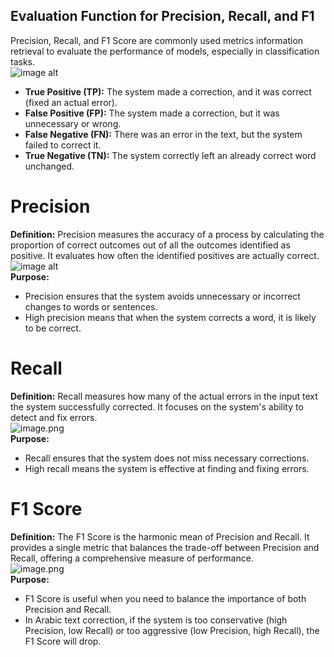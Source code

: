 ## Evaluation Function for Precision, Recall, and F1  
Precision, Recall, and F1 Score are commonly used metrics information retrieval to evaluate the performance of models, especially in classification tasks.  
![image alt](https://github.com/SL6I/Text-Correction/blob/bc8ecdf859ecc6285ca2bfd7c8d56a256208272d/Metrics.png)  
- **True Positive (TP):** The system made a correction, and it was correct (fixed an actual error).  
- **False Positive (FP):** The system made a correction, but it was unnecessary or wrong.  
- **False Negative (FN):** There was an error in the text, but the system failed to correct it.  
- **True Negative (TN):** The system correctly left an already correct word unchanged.  
# Precision
**Definition:** Precision measures the accuracy of a process by calculating the proportion of correct outcomes out of all the outcomes identified as positive. It evaluates how often the identified positives are actually correct.  
![image alt](https://github.com/SL6I/Text-Correction/blob/b9782b0223ecc585a681c05df0b78988d7dab499/Precision.png)    
**Purpose:**     
* Precision ensures that the system avoids unnecessary or incorrect changes to words or sentences.  
* High precision means that when the system corrects a word, it is likely to be correct.

# Recall  
**Definition:** Recall measures how many of the actual errors in the input text the system successfully corrected. It focuses on the system's ability to detect and fix errors.  
![image.png](https://github.com/SL6I/Text-Correction/blob/015b61f6e89d34e42fbf829873b08f6b31657a73/Recall.png)        
**Purpose:**     
* Recall ensures that the system does not miss necessary corrections.  
* High recall means the system is effective at finding and fixing errors.


# F1 Score  
**Definition:** The F1 Score is the harmonic mean of Precision and Recall. It provides a single metric that balances the trade-off between Precision and Recall, offering a comprehensive measure of performance.  
![image.png](https://github.com/SL6I/Text-Correction/blob/654b4a3c0b54540b6912d513f162b77d658187af/F1%20Score.png)    
**Purpose:**   
* F1 Score is useful when you need to balance the importance of both Precision and Recall.  
* In Arabic text correction, if the system is too conservative (high Precision, low Recall) or too aggressive (low Precision, high Recall), the F1 Score will drop.  
